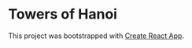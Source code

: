 # Towers of Hanoi

This project was bootstrapped with [Create React App](https://github.com/facebook/create-react-app).

